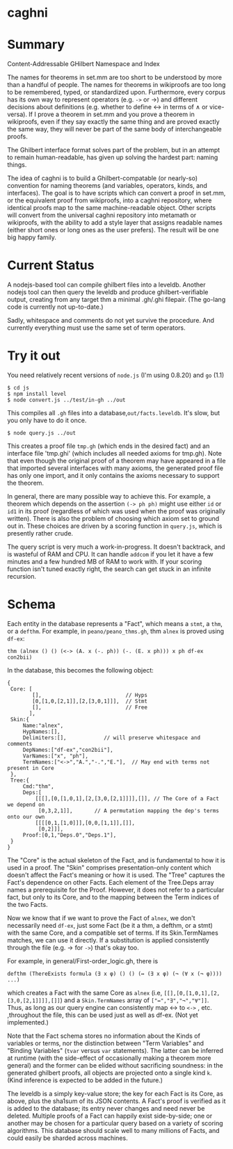 caghni
======

# Summary

Content-Addressable GHilbert Namespace and Index

The names for theorems in set.mm are too short to be understood by more than a handful of people. The names for theorems in wikiproofs are too long to be remembered, typed, or standardized upon. Furthermore, every corpus has its own way to represent operators (e.g. `->` or &rarr;) and different decisions about definitions (e.g. whether to define &harr; in terms of &and; or vice-versa). If I prove a theorem in set.mm and you prove a theorem in wikiproofs, even if they say exactly the same thing and are proved exactly the same way, they will never be part of the same body of interchangeable proofs. 

The Ghilbert interface format solves part of the problem, but in an attempt to remain human-readable, has given up solving the hardest part: naming things.

The idea of caghni is to build a Ghilbert-compatable (or nearly-so) convention for naming theorems (and variables, operators, kinds, and interfaces). The goal is to have scripts which can convert a proof in set.mm, or the equivalent proof from wikiproofs, into a caghni repository, where identical proofs map to the same machine-readable object. Other scripts will convert from the universal caghni repository into metamath or wikiproofs, with the ability to add a style layer that assigns readable names (either short ones or long ones as the user prefers). The result will be one big happy family.

# Current Status

A nodejs-based tool can compile ghilbert files into a leveldb. Another nodejs
tool can then query the leveldb and produce ghilbert-verifiable output, creating
from any target thm a minimal .gh/.ghi filepair. (The go-lang code is currently not
up-to-date.)

Sadly, whitespace and comments do not yet survive the procedure. And currently
everything must use the same set of term operators.

# Try it out

You need relatively recent versions of `node.js` (I'm using 0.8.20) and `go` (1.1)

    $ cd js
    $ npm install level
    $ node convert.js ../test/in-gh ../out

This compiles all `.gh` files into a database,`out/facts.leveldb`. It's slow, but you only have to do it once.

    $ node query.js ../out

This creates a proof file `tmp.gh` (which ends in the desired fact) and an
interface file 'tmp.ghi' (which includes all needed axioms for tmp.gh).  Note
that even though the original proof of a theorem may have appeared in a file
that imported several interfaces with many axioms, the generated proof file has
only one import, and it only contains the axioms necessary to support the theorem.

In general, there are many possible way to achieve this. For example, a theorem which depends on the assertion `(-> ph ph)` might use either `id` or `id1` in its proof (regardless of which was used when the proof was originally written). There is also the problem of choosing which axiom set to ground out in. These choices are driven by a scoring function in `query.js`, which is presently rather crude.

The query script is very much a work-in-progress. It doesn't backtrack, and is wasteful of RAM and CPU.  It can handle `addcom` if you let it have a few minutes and a few hundred MB of RAM to work with. If your scoring function isn't tuned exactly right, the search can get stuck in an infinite recursion.

# Schema

Each entity in the database represents a "Fact", which means a `stmt`, a `thm`, or a `defthm`. For example, in `peano/peano_thms.gh`, thm `alnex` is proved using `df-ex`:

    thm (alnex () () (<-> (A. x (-. ph)) (-. (E. x ph))) x ph df-ex con2bii)

In the database, this becomes the following object:

    {
     Core: [
            [],                           // Hyps
            [0,[1,0,[2,1]],[2,[3,0,1]]],  // Stmt
            [],                           // Free
           ],
     Skin:{
         Name:"alnex",
         HypNames:[],
         Delimiters:[],            // will preserve whitespace and comments
         DepNames:["df-ex","con2bii"],
         VarNames:["x", "ph"],
         TermNames:["<->","A.","-.","E."],  // May end with terms not present in Core
     },
     Tree:{
         Cmd:"thm",
         Deps:[
             [[[],[0,[1,0,1],[2,[3,0,[2,1]]]],[]], // The Core of a Fact we depend on
              [0,3,2,1]],       // A permutation mapping the dep's terms onto our own
             [[[[0,1,[1,0]]],[0,0,[1,1]],[]],
              [0,2]]],
         Proof:[0,1,"Deps.0","Deps.1"],
     }
    }

The "Core" is the actual skeleton of the Fact, and is fundamental to how it is used in a proof. The "Skin" comprises presentation-only content which doesn't affect the Fact's meaning or how it is used. The "Tree" captures the Fact's dependence on other Facts. Each element of the Tree.Deps array names a prerequisite for the Proof. However, it does not refer to a particular fact, but only to its Core, and to the mapping between the Term indices of the two Facts. 
 
Now we know that if we want to prove the Fact of `alnex`, we don't necessarily need `df-ex`, just some Fact (be it a thm, a defthm, or a stmt) with the same Core, and a compatible set of terms. If its Skin.TermNames matches, we can use it directly. If a substitution is applied consistently through the file (e.g. &rarr; for `->`) that's okay too.

For example, in general/First-order_logic.gh, there is 

    defthm (ThereExists formula (∃ x φ) () () (↔ (∃ x φ) (¬ (∀ x (¬ φ)))) ...)

which creates a Fact with the same Core as `alnex` (i.e, `[[],[0,[1,0,1],[2,[3,0,[2,1]]]],[]]`) and a `Skin.TermNames` array of `["↔","∃","¬","∀"]]`.  Thus, as long as our query engine can consistently map ↔ to `<->` ,  etc. ,throughout the file, this can be used just as well as df-ex. (Not yet implemented.)

Note that the Fact schema stores no information about the Kinds of variables or terms, nor the distinction between "Term Variables" and "Binding Variables" (`tvar` versus `var` statements). The latter can be inferred at runtime (with the side-effect of occasionally making a theorem more general) and the former can be elided without sacrificing soundness: in the generated ghilbert proofs, all objects are projected onto a single kind `k`. (Kind inference is expected to be added in the future.)

The leveldb is a simply key-value store; the key for each Fact is its Core, as above, plus the sha1sum of its JSON contents. A Fact's proof is verified as it is added to the database; its entry never changes and need never be deleted. Multiple proofs of a Fact can happily exist side-by-side; one or another may be chosen for a particular query based on a variety of scoring algorithms. This database should scale well to many millions of Facts, and could easily be sharded across machines.




